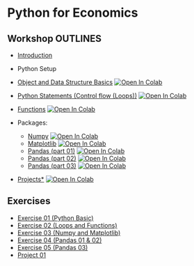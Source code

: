 # Python for Economics

## Workshop OUTLINES

- [Introduction](https://github.com/saeed-saffari/Intro_Py_for_Econ_workshop_Alzahra_Sum2023/blob/main/Lectures/Py%20for%20Econ-Intro-Alzahra%20Workshop%202023.pdf)
- Python Setup
- [Object and Data Structure Basics](https://github.com/saeed-saffari/Intro_Py_for_Econ_workshop_Alzahra_Sum2023/blob/main/Lectures/1.%20Introduction%20to%20Python%20(Data%20Structure).ipynb) [![Open In Colab](https://colab.research.google.com/assets/colab-badge.svg)](https://colab.research.google.com/github/saeed-saffari/Intro_Py_for_Econ_workshop_Alzahra_Sum2023/blob/main/Lectures/1.%20Introduction%20to%20Python%20(Data%20Structure).ipynb)

- [Python Statements (Control flow (Loops))](https://github.com/saeed-saffari/Intro_Py_for_Econ_workshop_Alzahra_Sum2023/blob/main/Lectures/2.%20Control%20flow%20(Loops).ipynb) [![Open In Colab](https://colab.research.google.com/assets/colab-badge.svg)](https://colab.research.google.com/github/saeed-saffari/Intro_Py_for_Econ_workshop_Alzahra_Sum2023/blob/main/Lectures/2.%20Control%20flow%20(Loops).ipynb)

- [Functions](https://github.com/saeed-saffari/Intro_Py_for_Econ_workshop_Alzahra_Sum2023/blob/main/Lectures/3.%20Functions.ipynb) [![Open In Colab](https://colab.research.google.com/assets/colab-badge.svg)](https://colab.research.google.com/github/saeed-saffari/Intro_Py_for_Econ_workshop_Alzahra_Sum2023/blob/main/Lectures/3.%20Functions.ipynb)

- Packages:
  - [Numpy](https://github.com/saeed-saffari/Intro_Py_for_Econ_workshop_Alzahra_Sum2023/blob/main/Lectures/4.%20NumPy.ipynb) [![Open In Colab](https://colab.research.google.com/assets/colab-badge.svg)](https://colab.research.google.com/github/saeed-saffari/Intro_Py_for_Econ_workshop_Alzahra_Sum2023/blob/main/Lectures/4.%20NumPy.ipynb)
  - [Matplotlib](https://github.com/saeed-saffari/Intro_Py_for_Econ_workshop_Alzahra_Sum2023/blob/main/Lectures/5.%20Matplotlib.ipynb) [![Open In Colab](https://colab.research.google.com/assets/colab-badge.svg)](https://colab.research.google.com/github/saeed-saffari/Intro_Py_for_Econ_workshop_Alzahra_Sum2023/blob/main/Lectures/5.%20Matplotlib.ipynb)
  - [Pandas (part 01)](https://github.com/saeed-saffari/Intro_Py_for_Econ_workshop_Alzahra_Sum2023/blob/main/Lectures/6.%20Pandas%2001.ipynb) [![Open In Colab](https://colab.research.google.com/assets/colab-badge.svg)](https://colab.research.google.com/github/saeed-saffari/Intro_Py_for_Econ_workshop_Alzahra_Sum2023/blob/main/Lectures/6.%20Pandas%2001.ipynb)
  - [Pandas (part 02)](https://github.com/saeed-saffari/Intro_Py_for_Econ_workshop_Alzahra_Sum2023/blob/main/Lectures/7.%20Pandas%2002.ipynb) [![Open In Colab](https://colab.research.google.com/assets/colab-badge.svg)](https://colab.research.google.com/github/saeed-saffari/Intro_Py_for_Econ_workshop_Alzahra_Sum2023/blob/main/Lectures/7.%20Pandas%2002.ipynb)
  - [Pandas (part 03)](https://github.com/saeed-saffari/) [![Open In Colab](https://colab.research.google.com/assets/colab-badge.svg)](https://colab.research.google.com/github/saeed-saffari/)
  
  
- [Projects*](https://github.com/saeed-saffari/) [![Open In Colab](https://colab.research.google.com/assets/colab-badge.svg)](https://colab.research.google.com/github/saeed-saffari/)

## Exercises
- [Exercise 01 (Python Basic)](https://drive.google.com/file/d/1JjOOtWwnu0dfm-TGCC1Peds9d0kp7xKL/view?usp=share_link)
- [Exercise 02 (Loops and Functions)](https://drive.google.com/file/d/1FUtMEr-egtVJIPKY-fA54Yl6EPiR8XGk/view?usp=share_link)
- [Exercise 03 (Numpy and Matplotlib)](https://drive.google.com/file/d/1OJfKcrnXGKRCAOthRW6zaP0OTEDOOJI5/view?usp=share_link)
- [Exercise 04 (Pandas 01 & 02)](https://drive.google.com/file/d/1o0oII-aOwLTgmjzi0KQMmgFFpWvM3J08/view?usp=share_link)
- [Exercise 05 (Pandas 03)]()
- [Project 01]()


